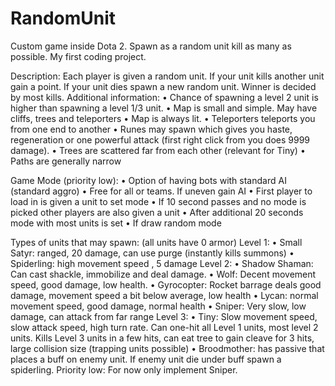 RandomUnit
==========

Custom game inside Dota 2. Spawn as a random unit kill as many as possible. My first coding project.

Description: Each player is given a random unit. If your unit kills another unit gain a point. If your unit dies spawn a new random unit. Winner is decided by most kills.
Additional information:
•	Chance of spawning a level 2 unit is higher than spawning a level 1/3 unit.
•	Map is small and simple. May have cliffs, trees and teleporters
•	Map is always lit.
•	Teleporters teleports you from one end to another
•	Runes may spawn which gives you haste, regeneration or one powerful attack (first right click from you does 9999 damage).
•	Trees are scattered far from each other (relevant for Tiny)
•	Paths are generally narrow

Game Mode (priority low):
•	Option of having bots with standard AI (standard aggro)
•	Free for all or teams. If uneven gain AI
•	First player to load in is given a unit to set mode
•	If 10 second passes and no mode is picked other players are also given a unit
•	After additional 20 seconds mode with most units is set
•	If draw random mode

Types of units that may spawn: (all units have 0 armor)
Level 1:
•	Small Satyr: ranged, 20 damage, can use purge (instantly kills summons)
•	Spiderling: high movement speed , 5 damage
Level 2:
•	Shadow Shaman: Can cast shackle, immobilize and deal damage.
•	Wolf: Decent movement speed, good damage, low health.
•	Gyrocopter: Rocket barrage deals good damage, movement speed a bit below average, low health
•	Lycan: normal movement speed, good damage, normal health
•	Sniper: Very slow, low damage, can attack from far range
Level 3:
•	Tiny: Slow movement speed, slow attack speed, high turn rate. Can one-hit all Level 1 units, most level 2 units. Kills Level 3 units in a few hits, can eat tree to gain cleave for 3 hits, large collision size (trapping units possible)
•	Broodmother: has passive that places a buff on enemy unit. If enemy unit die under buff spawn a spiderling.
Priority low: For now only implement Sniper.
